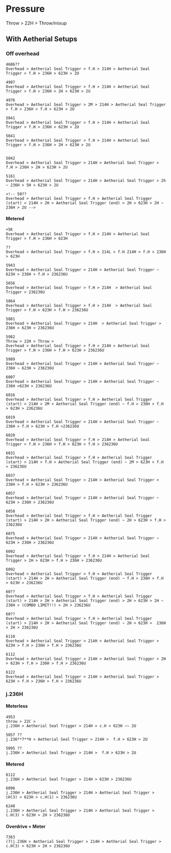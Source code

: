 # Pressure

Throw > 22H > Throw/mixup

## With Aetherial Setups

### Off overhead

    4686??
    Overhead > Aetherial Seal Trigger > f.H > 214H > Aetherial Seal Trigger > f.H > 236H > 623H > 2U

    4907
    Overhead > Aetherial Seal Trigger > f.H > 214H > Aetherial Seal Trigger > f.H > 236H > 2H > 623H > 2U

    4976
    Overhead > Aetherial Seal Trigger > 2M > 214H > Aetherial Seal Trigger > f.H > 236H > f.H > 623H > 2U

    5041
    Overhead > Aetherial Seal Trigger > f.H > 214H > Aetherial Seal Trigger > f.H > 236H > 623H > 2U

    5041
    Overhead > Aetherial Seal Trigger > f.H > 214H > Aetherial Seal Trigger > f.H > 236H > 2H > 623H > 2U


    5042
    Overhead > Aetherial Seal Trigger > 214H > Aetherial Seal Trigger > f.H > 236H > 2H > 623H > 2U

    5161
    Overhead > Aetherial Seal Trigger > 214H > Aetherial Seal Trigger > 2h ~ 236H > 5H > 623H > 2U

    <!-- 50??
    Overhead > Aetherial Seal Trigger > f.H > Aetherial Seal Trigger (start) > 214H > 2H > Aetherial Seal Trigger (end) > 2H > 623H > 2H ~ 236H > 2U -->


#### Metered
    +5K
    Overhead > Aetherial Seal Trigger > f.H > 214H > Aetherial Seal Trigger > f.H > 236H > 623H

    ??
    Overhead > Aetherial Seal Trigger > f.H > 214L > f.H 214H > f.H > 236H > 623H

    5943
    Overhead > Aetherial Seal Trigger > 214H > Aetherial Seal Trigger ~ 623H > 236H > f.H > 236236U

    5656
    Overhead > Aetherial Seal Trigger > f.H > 214H  > Aetherial Seal Trigger > 236236U

    5864
    Overhead > Aetherial Seal Trigger > f.H > 214H  > Aetherial Seal Trigger > f.H > 623H > f.H > 236236U

    5881
    Overhead > Aetherial Seal Trigger > 214H  > Aetherial Seal Trigger > 236H > 623H > 236236U

    5982
    Throw > 22H > Throw >
    Overhead > Aetherial Seal Trigger > f.H > 214H > Aetherial Seal Trigger > f.H > 236H > f.H > 623H > 236236U

    5989
    Overhead > Aetherial Seal Trigger > 214H > Aetherial Seal Trigger ~ 236H ~ 623H > 236236U

    6007
    Overhead > Aetherial Seal Trigger > 214H > Aetherial Seal Trigger ~ 236H >623H > 236236U

    6016
    Overhead > Aetherial Seal Trigger > f.H > Aetherial Seal Trigger (start) > 214H > 2M > Aetherial Seal Trigger (end) ~ f.H > 236H > f.H > 623H > 236236U

    6019
    Overhead > Aetherial Seal Trigger > 214H > Aetherial Seal Trigger ~ 236H > f.H > 623H > f.H >236236U

    6020
    Overhead > Aetherial Seal Trigger > f.H > 214H > Aetherial Seal Trigger > f.H > 236H > f.H > 623H > f.H > 236236U

    6031
    Overhead > Aetherial Seal Trigger > f.H > Aetherial Seal Trigger (start) > 214H > f.H > Aetherial Seal Trigger (end) ~ 2M > 623H > f.H > 236236U

    6037
    Overhead > Aetherial Seal Trigger > 214H > Aetherial Seal Trigger > 236H > f.H > 623H > 236236U

    6057
    Overhead > Aetherial Seal Trigger > 214H > Aetherial Seal Trigger ~ 623H > 236H > 236236U

    6058
    Overhead > Aetherial Seal Trigger > f.H > Aetherial Seal Trigger (start) > 214H > 2H > Aetherial Seal Trigger (end) ~ 2H > 623H > f.H > 236236U

    6075
    Overhead > Aetherial Seal Trigger > 214H > Aetherial Seal Trigger ~ 623H > 236H > 236236U

    6092
    Overhead > Aetherial Seal Trigger > f.H > 214H > Aetherial Seal Trigger > 2H > 623H > f.H > 236H > 236236U

    6092
    Overhead > Aetherial Seal Trigger > f.H > Aetherial Seal Trigger (start) > 214H > 2H > Aetherial Seal Trigger (end) ~ f.H > 236H > f.H > 623H > 236236U

    60??
    Overhead > Aetherial Seal Trigger > f.H > Aetherial Seal Trigger (start) > 214H > 2H > Aetherial Seal Trigger (end) > 2H > 623H > 2H ~ 236H > (COMBO LIMIT!!) > 2H > 236236U

    60??
    Overhead > Aetherial Seal Trigger > f.H > Aetherial Seal Trigger (start) > 214H > 2H > Aetherial Seal Trigger (end) ~ 2H > 623H >  236H > 2H > 236236U

    6110
    Overhead > Aetherial Seal Trigger > 214H > Aetherial Seal Trigger > 623H > f.H > 236H > f.H > 236236U

    6112
    Overhead > Aetherial Seal Trigger > 214H > Aetherial Seal Trigger > 2H > 623H > f.H > 236H > f.H > 236236U

    6122
    Overhead > Aetherial Seal Trigger > 214H > Aetherial Seal Trigger > 623H > f.H > 236H > f.H > 236236U

### j.236H

#### Meterless

    4953
    throw > 22C >
    j.236H > Aetherial Seal Trigger > 214H > c.H > 623H ~~ 2U

    5057 ??
    j.236**7**H > Aetherial Seal Trigger > 214H >  f.H > 623H > 2U

    5095 ??
    j.236H > Aetherial Seal Trigger > 214H >  f.H > 623H > 2U


#### Metered
    6112
    j.236H > Aetherial Seal Trigger > 214H > 623H > 236236U

    6096
    j.236H > Aetherial Seal Trigger > 214H > Aetherial Seal Trigger > cH(3) > 623H > c.H(1) > 236236U

    6240
    j.236H > Aetherial Seal Trigger > 214H > Aetherial Seal Trigger > c.H(3) > 623H > 2H > 236236U



#### Overdrive + Meter
    7363
    (7)j.236H > Aetherial Seal Trigger > 214H > Aetherial Seal Trigger > c.H(3) > 623H > 2H > 236236U

